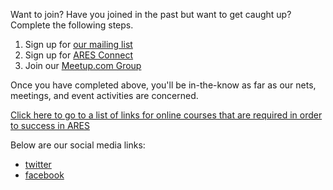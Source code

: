 Want to join? Have you joined in the past but want to get caught up? Complete the following steps.


1. Sign up for [our mailing list](https://www.aresnyc.org/contact-us/)
2. Sign up for [ARES Connect](https://arrl.volunteerhub.com/lp/nli/userregistrationwizard/usernamepassword)
3. Join our [Meetup.com Group](https://www.meetup.com/NewYorkCityAmateurRadio/)

Once you have completed above, you'll be in-the-know as far as our nets, meetings, and event activities are concerned.

[Click here to go to a list of links for online courses that are required in order to success in ARES](../master/Training.md)

Below are our social media links:

* [twitter](https://twitter.com/NYC_ARES)
* [facebook](https://www.facebook.com/NewYorkCityDistrictAres/)
